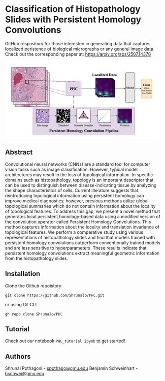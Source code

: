 # Classification of Histopathology Slides with Persistent Homology Convolutions
GitHub respository for those interested in generating data that captures localized peristence of biological micrographs or any general image data.
Check out the corresponding paper at: https://arxiv.org/abs/2507.14378

![alt text](https://github.com/Shrunalp/PHC/blob/main/PHC_visual.png?raw=true#center)

## Abstract
Convolutional neural networks (CNNs) are a standard tool for computer vision tasks such as image classification. However, typical model architectures may result in the loss of topological information. In specific domains such as histopathology, topology is an important descriptor that can be used to distinguish between disease-indicating tissue by analyzing the shape characteristics of cells. Current literature suggests that reintroducing topological information using persistent homology can improve medical diagnostics; however, previous methods utilize global topological summaries which do not contain information about the locality of topological features. To address this gap, we present a novel method that generates local persistent homology-based data using a modified version of the convolution operator called Persistent Homology Convolutions. This method captures information about the locality and translation invariance of topological features. We perform a comparative study using various representations of histopathology slides and find that models trained with persistent homology convolutions outperform conventionally trained models and are less sensitive to hyperparameters. These results indicate that persistent homology convolutions extract meaningful geometric information from the histopathology slides.

## Installation

Clone the Github repoistory:
```
git clone https://github.com/Shrunalp/PHC.git
```
or using Git CLI 
```
gh repo clone Shrunalp/PHC
```


## Tutorial 

Check out our notebook ```PHC_tutorial.ipynb``` to get started!

## Authors

Shrunal Pothagoni - spothago@gmu.edu
Benjamin Schweinhart - bschwei@gmu.edu
